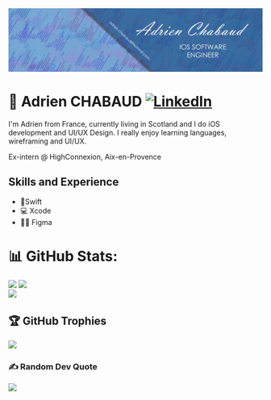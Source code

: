 <img src="images/Adrien_banner_01.png">

# 💫 Adrien CHABAUD [![LinkedIn](https://img.shields.io/badge/LinkedIn-%230077B5.svg?logo=linkedin&logoColor=white)](https://linkedin.com/in/adrien-chabaud) 

I'm Adrien from France, currently living in Scotland and I do iOS development and UI/UX Design. I really enjoy learning languages, wireframing and UI/UX.<br>

Ex-intern @ HighConnexion, Aix-en-Provence

## Skills and Experience
* 📱Swift
* 💻 Xcode
* 👨‍💻 Figma

# 📊 GitHub Stats:
![](https://github-readme-stats.vercel.app/api?username=Adrien-CHABAUD&theme=swift&hide_border=true&include_all_commits=true&count_private=false)
![](https://github-readme-stats.vercel.app/api/top-langs/?username=Adrien-CHABAUD&theme=swift&hide_border=true&include_all_commits=true&count_private=false&layout=compact)<br/>
![](https://github-readme-streak-stats.herokuapp.com/?user=Adrien-CHABAUD&theme=swift&hide_border=true)<br/>

## 🏆 GitHub Trophies
![](https://github-profile-trophy.vercel.app/?username=Adrien-CHABAUD&theme=flat&no-frame=true&no-bg=false&margin-w=4)

### ✍️ Random Dev Quote
![](https://quotes-github-readme.vercel.app/api?type=horizontal&theme=merko)
